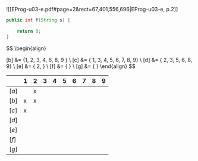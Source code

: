 

![[EProg-u03-e.pdf#page=2&rect=67,401,556,696|EProg-u03-e, p.2]]

```java
public int f(String s) {
	
	return 0;
}
```


$$
\begin{align}

[b] &= \{1, 2, 3, 4, 6, 8, 9 \} \\
[c] &= \{ 1, 3, 4, 5, 6, 7, 8, 9\} \\
[d] &= \{ 2, 3, 5, 6, 8, 9\} \\
[e] &= \{ 2, \} \\
[f] &= \{ \} \\
[g] &= \{ \}
\end{align}
$$


|       | 1   | 2   | 3   | 4   | 5   | 6   | 7   | 8   | 9   |
| ----- | --- | --- | --- | --- | --- | --- | --- | --- | --- |
| $[a]$ |     | x   |     |     |     |     |     |     |     |
| $[b]$ | x   | x   |     |     |     |     |     |     |     |
| $[c]$ | x   |     |     |     |     |     |     |     |     |
| $[d]$ |     |     |     |     |     |     |     |     |     |
| $[e]$ |     |     |     |     |     |     |     |     |     |
| $[f]$ |     |     |     |     |     |     |     |     |     |
| $[g]$ |     |     |     |     |     |     |     |     |     |
